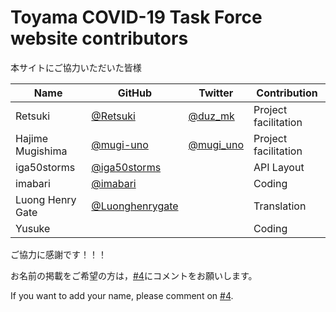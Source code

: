 ﻿Toyama COVID-19 Task Force website contributors
============================================

本サイトにご協力いただいた皆様

| Name | GitHub | Twitter | Contribution |
| --- | --- | --- | --- |
| Retsuki | [@Retsuki](https://github.com/Retsuki) | [@duz_mk](https://twitter.com/duz_mk) | Project facilitation |
| Hajime Mugishima | [@mugi-uno](https://github.com/mugi-uno) | [@mugi_uno](https://twitter.com/mugi_uno) | Project facilitation |
| iga50storms | [@iga50storms](https://github.com/iga50storms) |  | API Layout |
| imabari | [@imabari](https://github.com/imabari) |  | Coding |
| Luong Henry Gate | [@Luonghenrygate](https://github.com/Luonghenrygate) |  | Translation |
| Yusuke |  |  | Coding |


ご協力に感謝です！！！

お名前の掲載をご希望の方は，[#4](https://github.com/Terachan0117/covid19-toyama/issues/4)にコメントをお願いします。

If you want to add your name, please comment on [#4](https://github.com/Terachan0117/covid19-toyama/issues/4).

